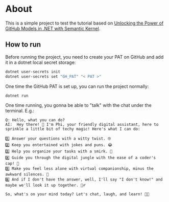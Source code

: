 # About

This is a simple project to test the tutorial based on [Unlocking the Power of GitHub Models in .NET with Semantic Kernel](https://devblogs.microsoft.com/dotnet/github-ai-models-dotnet-semantic-kernel/).

## How to run

Before running the project, you need to create your PAT on GitHub and add it in a dotnet local secret storage:
```bash
dotnet user-secrets init
dotnet user-secrets set "GH_PAT" "< PAT >"
```

One time the GitHub PAT is set up, you can run the project normally:
```bash
dotnet run
```

One time running, you gonna be able to "talk" with the chat under the terminal.
E.g.:
```
Q: Hello, what you can do?
AI:  Hey there! 🌟 I'm Phi, your friendly digital assistant, here to sprinkle a little bit of techy magic! Here's what I can do:

1️⃣ Answer your questions with a witty twist. 🤓
2️⃣ Keep you entertained with jokes and puns. 😂
3️⃣ Help you organize your tasks with a smirk. 📝
4️⃣ Guide you through the digital jungle with the ease of a coder's cap! 🧠
5️⃣ Make you feel less alone with virtual companionship, minus the awkward silences. 🤗
6️⃣ And if I don't have the answer, well, I'll say "I don't know!" and maybe we'll look it up together. 🕵️‍♂️

So, what's on your mind today? Let's chat, laugh, and learn! 🌈💬
```